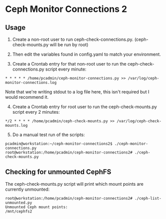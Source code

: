 
# Ceph Monitor Connections 2

## Usage

1) Create a non-root user to run ceph-check-connections.py. (ceph-check-mounts.py will be run by root)


2) Then edit the variables found in config.yaml to match your environment.


3) Create a Crontab entry for that non-root user to run the ceph-check-connections.py script every minute:
```
* * * * * /home/pcadmin/ceph-monitor-connections.py >> /var/log/ceph-monitor-connections.log
```

Note that we're writing stdout to a log file here, this isn't required but I would recommend it.


4) Create a Crontab entry for root user to run the ceph-check-mounts.py script every 2 minutes:
```
*/2 * * * * /home/pcadmin/ceph-check-mounts.py >> /var/log/ceph-check-mounts.log
```


5) Do a manual test run of the scripts:
```
pcadmin@workstation:~/ceph-monitor-connections2$ ./ceph-monitor-connections.py
root@workstation:/home/pcadmin/ceph-monitor-connections2# ./ceph-check-mounts.py
```

## Checking for unmounted CephFS

The ceph-check-mounts.py script will print which mount points are currently unmounted:
```
root@workstation:/home/pcadmin/ceph-monitor-connections2# ./ceph-list-unmounted.py 
Unmounted Ceph mount points:
/mnt/cephfs2
```